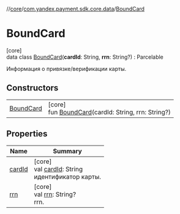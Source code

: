 //[core](../../../index.md)/[com.yandex.payment.sdk.core.data](../index.md)/[BoundCard](index.md)

# BoundCard

[core]\
data class [BoundCard](index.md)(**cardId**: String, **rrn**: String?) : Parcelable

Информация о привязке/верификации карты.

## Constructors

| | |
|---|---|
| [BoundCard](-bound-card.md) | [core]<br>fun [BoundCard](-bound-card.md)(cardId: String, rrn: String?) |

## Properties

| Name | Summary |
|---|---|
| [cardId](card-id.md) | [core]<br>val [cardId](card-id.md): String<br>идентификатор карты. |
| [rrn](rrn.md) | [core]<br>val [rrn](rrn.md): String?<br>rrn. |
